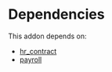 # Dependencies

This addon depends on:

- [hr_contract](https://github.com/bringout/oca-ocb-hr/tree/8ba7c48b948434a6e0f007fa4a42b2c2404b816a/odoo-bringout-oca-ocb-hr_contract)
- [payroll](https://github.com/bringout/oca-payroll)
